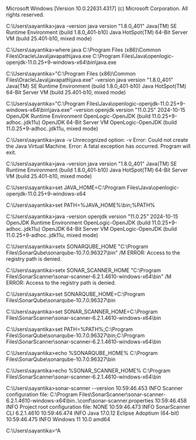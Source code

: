 Microsoft Windows [Version 10.0.22631.4317]
(c) Microsoft Corporation. All rights reserved.

C:\Users\sayantika>java -version
java version "1.8.0_401"
Java(TM) SE Runtime Environment (build 1.8.0_401-b10)
Java HotSpot(TM) 64-Bit Server VM (build 25.401-b10, mixed mode)

C:\Users\sayantika>where java
C:\Program Files (x86)\Common Files\Oracle\Java\javapath\java.exe
C:\Program Files\Java\openlogic-openjdk-11.0.25+9-windows-x64\bin\java.exe

C:\Users\sayantika>"C:\Program Files (x86)\Common Files\Oracle\Java\javapath\java.exe" -version
java version "1.8.0_401"
Java(TM) SE Runtime Environment (build 1.8.0_401-b10)
Java HotSpot(TM) 64-Bit Server VM (build 25.401-b10, mixed mode)

C:\Users\sayantika>"C:\Program Files\Java\openlogic-openjdk-11.0.25+9-windows-x64\bin\java.exe" -version
openjdk version "11.0.25" 2024-10-15
OpenJDK Runtime Environment OpenLogic-OpenJDK (build 11.0.25+9-adhoc..jdk11u)
OpenJDK 64-Bit Server VM OpenLogic-OpenJDK (build 11.0.25+9-adhoc..jdk11u, mixed mode)

C:\Users\sayantika>java -v
Unrecognized option: -v
Error: Could not create the Java Virtual Machine.
Error: A fatal exception has occurred. Program will exit.

C:\Users\sayantika>java -version
java version "1.8.0_401"
Java(TM) SE Runtime Environment (build 1.8.0_401-b10)
Java HotSpot(TM) 64-Bit Server VM (build 25.401-b10, mixed mode)

C:\Users\sayantika>set JAVA_HOME=C:\Program Files\Java\openlogic-openjdk-11.0.25+9-windows-x64

C:\Users\sayantika>set PATH=%JAVA_HOME%\bin;%PATH%

C:\Users\sayantika>java -version
openjdk version "11.0.25" 2024-10-15
OpenJDK Runtime Environment OpenLogic-OpenJDK (build 11.0.25+9-adhoc..jdk11u)
OpenJDK 64-Bit Server VM OpenLogic-OpenJDK (build 11.0.25+9-adhoc..jdk11u, mixed mode)

C:\Users\sayantika>setx SONARQUBE_HOME "C:\Program Files\SonarQube\sonarqube-10.7.0.96327\bin" /M
ERROR: Access to the registry path is denied.

C:\Users\sayantika>setx SONAR_SCANNER_HOME "C:\Program Files\SonarScanner\sonar-scanner-6.2.1.4610-windows-x64\bin" /M
ERROR: Access to the registry path is denied.

C:\Users\sayantika>set SONARQUBE_HOME=C:\Program Files\SonarQube\sonarqube-10.7.0.96327\bin

C:\Users\sayantika>set SONAR_SCANNER_HOME=C:\Program Files\SonarScanner\sonar-scanner-6.2.1.4610-windows-x64\bin

C:\Users\sayantika>set PATH=%PATH%;C:\Program Files\SonarQube\sonarqube-10.7.0.96327\bin;C:\Program Files\SonarScanner\sonar-scanner-6.2.1.4610-windows-x64\bin

C:\Users\sayantika>echo %SONARQUBE_HOME%
C:\Program Files\SonarQube\sonarqube-10.7.0.96327\bin

C:\Users\sayantika>echo %SONAR_SCANNER_HOME%
C:\Program Files\SonarScanner\sonar-scanner-6.2.1.4610-windows-x64\bin

C:\Users\sayantika>sonar-scanner --version
10:59:46.453 INFO  Scanner configuration file: C:\Program Files\SonarScanner\sonar-scanner-6.2.1.4610-windows-x64\bin\..\conf\sonar-scanner.properties
10:59:46.458 INFO  Project root configuration file: NONE
10:59:46.473 INFO  SonarScanner CLI 6.2.1.4610
10:59:46.474 INFO  Java 17.0.12 Eclipse Adoptium (64-bit)
10:59:46.475 INFO  Windows 11 10.0 amd64

C:\Users\sayantika>^A
